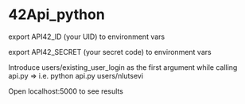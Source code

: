 # 42Api_python

export API42_ID (your UID) to environment vars

export API42_SECRET (your secret code) to environment vars

Introduce users/existing_user_login as the first argument while calling api.py => i.e. python api.py users/nlutsevi

Open localhost:5000 to see results
